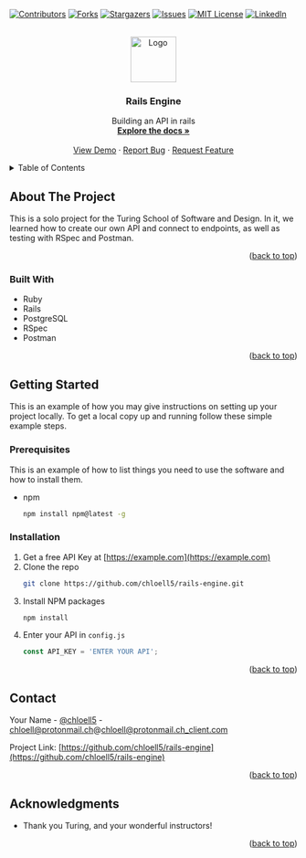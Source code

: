 <div id="top"></div>
<!--
*** Thanks for checking out the Best-README-Template. If you have a suggestion
*** that would make this better, please fork the repo and create a pull request
*** or simply open an issue with the tag "enhancement".
*** Don't forget to give the project a star!
*** Thanks again! Now go create something AMAZING! :D
-->



<!-- PROJECT SHIELDS -->
<!--
*** I'm using markdown "reference style" links for readability.
*** Reference links are enclosed in brackets [ ] instead of parentheses ( ).
*** See the bottom of this document for the declaration of the reference variables
*** for contributors-url, forks-url, etc. This is an optional, concise syntax you may use.
*** https://www.markdownguide.org/basic-syntax/#reference-style-links
-->
[![Contributors][contributors-shield]][contributors-url]
[![Forks][forks-shield]][forks-url]
[![Stargazers][stars-shield]][stars-url]
[![Issues][issues-shield]][issues-url]
[![MIT License][license-shield]][license-url]
[![LinkedIn][linkedin-shield]][linkedin-url]



<!-- PROJECT LOGO -->
<br />
<div align="center">
  <a href="https://github.com/chloell5/rails-engine">
    <img src="images/logo.png" alt="Logo" width="80" height="80">
  </a>

<h3 align="center">Rails Engine</h3>

  <p align="center">
    Building an API in rails
    <br />
    <a href="https://github.com/chloell5/rails-engine"><strong>Explore the docs »</strong></a>
    <br />
    <br />
    <a href="https://github.com/chloell5/rails-engine">View Demo</a>
    ·
    <a href="https://github.com/chloell5/rails-engine/issues">Report Bug</a>
    ·
    <a href="https://github.com/chloell5/rails-engine/issues">Request Feature</a>
  </p>
</div>



<!-- TABLE OF CONTENTS -->
<details>
  <summary>Table of Contents</summary>
  <ol>
    <li>
      <a href="#about-the-project">About The Project</a>
      <ul>
        <li><a href="#built-with">Built With</a></li>
      </ul>
    </li>
    <li>
      <a href="#getting-started">Getting Started</a>
      <ul>
        <li><a href="#prerequisites">Prerequisites</a></li>
        <li><a href="#installation">Installation</a></li>
      </ul>
    </li>
    <li><a href="#usage">Usage</a></li>
    <li><a href="#roadmap">Roadmap</a></li>
    <li><a href="#contributing">Contributing</a></li>
    <li><a href="#license">License</a></li>
    <li><a href="#contact">Contact</a></li>
    <li><a href="#acknowledgments">Acknowledgments</a></li>
  </ol>
</details>



<!-- ABOUT THE PROJECT -->
## About The Project

This is a solo project for the Turing School of Software and Design. In it, we learned how to create our own API and connect to endpoints, as well as testing with RSpec and Postman.

<p align="right">(<a href="#top">back to top</a>)</p>



### Built With

* Ruby
* Rails
* PostgreSQL
* RSpec
* Postman

<p align="right">(<a href="#top">back to top</a>)</p>



<!-- GETTING STARTED -->
## Getting Started

This is an example of how you may give instructions on setting up your project locally.
To get a local copy up and running follow these simple example steps.

### Prerequisites

This is an example of how to list things you need to use the software and how to install them.
* npm
  ```sh
  npm install npm@latest -g
  ```

### Installation

1. Get a free API Key at [https://example.com](https://example.com)
2. Clone the repo
   ```sh
   git clone https://github.com/chloell5/rails-engine.git
   ```
3. Install NPM packages
   ```sh
   npm install
   ```
4. Enter your API in `config.js`
   ```js
   const API_KEY = 'ENTER YOUR API';
   ```

<p align="right">(<a href="#top">back to top</a>)</p>



<!-- CONTACT -->
## Contact

Your Name - [@chloell5](https://twitter.com/chloell5) - chloell@protonmail.ch@chloell@protonmail.ch_client.com

Project Link: [https://github.com/chloell5/rails-engine](https://github.com/chloell5/rails-engine)

<p align="right">(<a href="#top">back to top</a>)</p>



<!-- ACKNOWLEDGMENTS -->
## Acknowledgments

* Thank you Turing, and your wonderful instructors!

<p align="right">(<a href="#top">back to top</a>)</p>



<!-- MARKDOWN LINKS & IMAGES -->
<!-- https://www.markdownguide.org/basic-syntax/#reference-style-links -->
[contributors-shield]: https://img.shields.io/github/contributors/chloell5/rails-engine.svg?style=for-the-badge
[contributors-url]: https://github.com/chloell5/rails-engine/graphs/contributors
[forks-shield]: https://img.shields.io/github/forks/chloell5/rails-engine.svg?style=for-the-badge
[forks-url]: https://github.com/chloell5/rails-engine/network/members
[stars-shield]: https://img.shields.io/github/stars/chloell5/rails-engine.svg?style=for-the-badge
[stars-url]: https://github.com/chloell5/rails-engine/stargazers
[issues-shield]: https://img.shields.io/github/issues/chloell5/rails-engine.svg?style=for-the-badge
[issues-url]: https://github.com/chloell5/rails-engine/issues
[license-shield]: https://img.shields.io/github/license/chloell5/rails-engine.svg?style=for-the-badge
[license-url]: https://github.com/chloell5/rails-engine/blob/master/LICENSE.txt
[linkedin-shield]: https://img.shields.io/badge/-LinkedIn-black.svg?style=for-the-badge&logo=linkedin&colorB=555
[linkedin-url]: https://linkedin.com/in/chloe-price-1705
[product-screenshot]: images/screenshot.png

